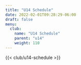 ```yaml
---
title: "U14 Schedule"
date: 2022-02-01T09:28:29-06:00
draft: false
menu:
  club: 
    name: "U14 Schedule"
    parent: "u14"
    weight: 110
---
```


{{< club/u14-schedule >}}

